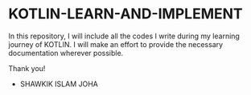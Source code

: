 # KOTLIN-LEARN-AND-IMPLEMENT
In this repository, I will include all the codes I write during my learning journey of KOTLIN.
I will make an effort to provide the necessary documentation wherever possible.

Thank you!
- SHAWKIK ISLAM JOHA 
